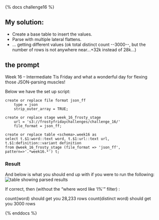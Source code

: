 {% docs challenge16 %}
## My solution:
- Create a base table to insert the values.
- Parse with multiple lateral flattens.
- ... getting different values (ok total distinct count --3000--, but the number of rows is not anywhere near...+32k instead of 28k...)

## the prompt
Week 16 – Intermediate
Tis Friday and what a wonderful day for flexing those JSON-parsing muscles!

Below we have the set up script:
```
create or replace file format json_ff
    type = json
    strip_outer_array = TRUE;
    
create or replace stage week_16_frosty_stage
    url = 's3://frostyfridaychallenges/challenge_16/'
    file_format = json_ff;

create or replace table <schema>.week16 as
select t.$1:word::text word, t.$1:url::text url, t.$1:definition::variant definition  
from @week_16_frosty_stage (file_format => 'json_ff', pattern=>'.*week16.*') t;
```

### Result
And below is what you should end up with if you were to run the following:
![table showing parsed results](https://frostyfriday.org/wp-content/uploads/2022/09/end_result.png)

If correct, then (without the “where word like ‘l%'” filter) :

count(word) should get you 28,233 rows
count(distinct word) should get you 3000 rows

{% enddocs %}